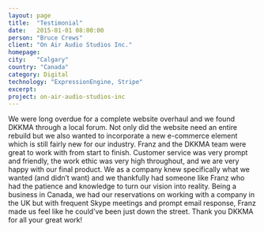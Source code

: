 ```yaml
---
layout: page
title:  "Testimonial"
date:   2015-01-01 08:00:00
person: "Bruce Crews"
client: "On Air Audio Studios Inc."
homepage:
city:   "Calgary"
country: "Canada"
category: Digital
technology: "ExpressionEngine, Stripe"
excerpt:
project: on-air-audio-studios-inc
---
```


We were long overdue for a complete website overhaul and we found DKKMA through a local forum. Not only did the website need an entire rebuild but we also wanted to incorporate a new e-commerce element which is still fairly new for our industry. Franz and the DKKMA team were great to work with from start to finish. Customer service was very prompt and friendly, the work ethic was very high throughout, and we are very happy with our final product. We as a company knew specifically what we wanted (and didn’t want) and we thankfully had someone like Franz who had the patience and knowledge to turn our vision into reality. Being a business in Canada, we had our reservations on working with a company in the UK but with frequent Skype meetings and prompt email response, Franz made us feel like he could’ve been just down the street. Thank you DKKMA for all your great work!

